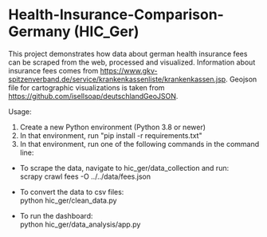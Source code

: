 # Health-Insurance-Comparison-Germany (HIC_Ger)

This project demonstrates how data about german health insurance fees can be scraped from the web, processed and visualized. Information about insurance fees comes from https://www.gkv-spitzenverband.de/service/krankenkassenliste/krankenkassen.jsp. Geojson file for cartographic visualizations is taken from https://github.com/isellsoap/deutschlandGeoJSON.

Usage:

1. Create a new Python environment (Python 3.8 or newer)
2. In that environment, run "pip install -r requirements.txt"
3. In that environment, run one of the following commands in the command line:

  - To scrape the data, navigate to hic_ger/data_collection and run:\
    scrapy crawl fees -O ../../data/fees.json 

  - To convert the data to csv files:\
    python hic_ger/clean_data.py

  - To run the dashboard:\
    python hic_ger/data_analysis/app.py


